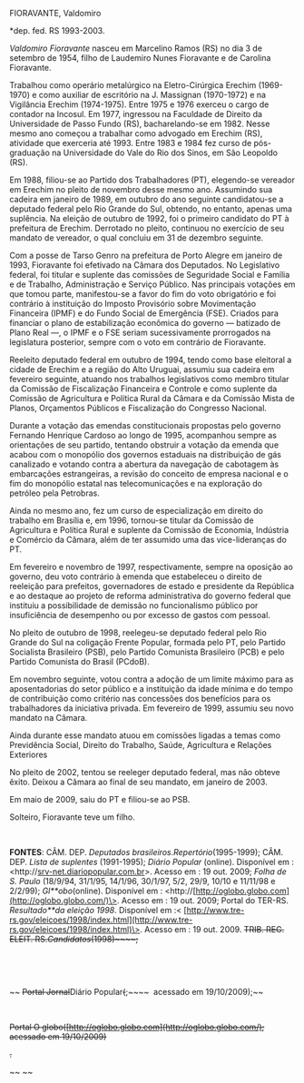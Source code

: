 FIORAVANTE, Valdomiro

\*dep. fed. RS 1993-2003.

*Valdomiro Fioravante* nasceu em Marcelino Ramos (RS) no dia 3 de
setembro de 1954, filho de Laudemiro Nunes Fioravante e de Carolina
Fioravante.

Trabalhou como operário metalúrgico na Eletro-Cirúrgica Erechim
(1969-1970) e como auxiliar de escritório na J. Massignan (1970-1972) e
na Vigilância Erechim (1974-1975). Entre 1975 e 1976 exerceu o cargo de
contador na Incosul. Em 1977, ingressou na Faculdade de Direito da
Universidade de Passo Fundo (RS), bacharelando-se em 1982. Nesse mesmo
ano começou a trabalhar como advogado em Erechim (RS), atividade que
exerceria até 1993. Entre 1983 e 1984 fez curso de pós-graduação na
Universidade do Vale do Rio dos Sinos, em São Leopoldo (RS).

Em 1988, filiou-se ao Partido dos Trabalhadores (PT), elegendo-se
vereador em Erechim no pleito de novembro desse mesmo ano. Assumindo sua
cadeira em janeiro de 1989, em outubro do ano seguinte candidatou-se a
deputado federal pelo Rio Grande do Sul, obtendo, no entanto, apenas uma
suplência. Na eleição de outubro de 1992, foi o primeiro candidato do PT
à prefeitura de Erechim. Derrotado no pleito, continuou no exercício de
seu mandato de vereador, o qual concluiu em 31 de dezembro seguinte.

Com a posse de Tarso Genro na prefeitura de Porto Alegre em janeiro de
1993, Fioravante foi efetivado na Câmara dos Deputados. No Legislativo
federal, foi titular e suplente das comissões de Seguridade Social e
Família e de Trabalho, Administração e Serviço Público. Nas principais
votações em que tomou parte, manifestou-se a favor do fim do voto
obrigatório e foi contrário à instituição do Imposto Provisório sobre
Movimentação Financeira (IPMF) e do Fundo Social de Emergência (FSE).
Criados para financiar o plano de estabilização econômica do governo —
batizado de Plano Real —, o IPMF e o FSE seriam sucessivamente
prorrogados na legislatura posterior, sempre com o voto em contrário de
Fioravante.

Reeleito deputado federal em outubro de 1994, tendo como base eleitoral
a cidade de Erechim e a região do Alto Uruguai, assumiu sua cadeira em
fevereiro seguinte, atuando nos trabalhos legislativos como membro
titular da Comissão de Fiscalização Financeira e Controle e como
suplente da Comissão de Agricultura e Política Rural da Câmara e da
Comissão Mista de Planos, Orçamentos Públicos e Fiscalização do
Congresso Nacional.

Durante a votação das emendas constitucionais propostas pelo governo
Fernando Henrique Cardoso ao longo de 1995, acompanhou sempre as
orientações de seu partido, tentando obstruir a votação da emenda que
acabou com o monopólio dos governos estaduais na distribuição de gás
canalizado e votando contra a abertura da navegação de cabotagem às
embarcações estrangeiras, a revisão do conceito de empresa nacional e o
fim do monopólio estatal nas telecomunicações e na exploração do
petróleo pela Petrobras.

Ainda no mesmo ano, fez um curso de especialização em direito do
trabalho em Brasília e, em 1996, tornou-se titular da Comissão de
Agricultura e Política Rural e suplente da Comissão de Economia,
Indústria e Comércio da Câmara, além de ter assumido uma das
vice-lideranças do PT.

Em fevereiro e novembro de 1997, respectivamente, sempre na oposição ao
governo, deu voto contrário à emenda que estabeleceu o direito de
reeleição para prefeitos, governadores de estado e presidente da
República e ao destaque ao projeto de reforma administrativa do governo
federal que instituiu a possibilidade de demissão no funcionalismo
público por insuficiência de desempenho ou por excesso de gastos com
pessoal.

No pleito de outubro de 1998, reelegeu-se deputado federal pelo Rio
Grande do Sul na coligação Frente Popular, formada pelo PT, pelo Partido
Socialista Brasileiro (PSB), pelo Partido Comunista Brasileiro (PCB) e
pelo Partido Comunista do Brasil (PCdoB).

Em novembro seguinte, votou contra a adoção de um limite máximo para as
aposentadorias do setor público e a instituição da idade mínima e do
tempo de contribuição como critério nas concessões dos benefícios para
os trabalhadores da iniciativa privada. Em fevereiro de 1999, assumiu
seu novo mandato na Câmara.

Ainda durante esse mandato atuou em comissões ligadas a temas como
Previdência Social, Direito do Trabalho, Saúde, Agricultura e Relações
Exteriores

No pleito de 2002, tentou se reeleger deputado federal, mas não obteve
êxito. Deixou a Câmara ao final de seu mandato, em janeiro de 2003.

Em maio de 2009, saiu do PT e filiou-se ao PSB.

Solteiro, Fioravante teve um filho.

 

**FONTES**: CÂM. DEP. *Deputados brasileiros.*Repertório**(1995-1999);
CÂM. DEP. *Lista de suplentes* (1991-1995); *Diário Popular* (online).
Disponível em :
\<http://[srv-net.diariopopular.com.br](srv-net.diariopopular.com.br)\>.
Acesso em : 19 out. 2009; *Folha de S. Paulo* (18/9/94, 31/1/95,
14/1/96, 30/1/97, 5/2, 29/9, 10/10 e 11/11/98 e 2/2/99);
*Gl**obo*(online). Disponível em :
\<http://[http://oglobo.globo.com](http://oglobo.globo.com/)\>. Acesso
em : 19 out. 2009; Portal do TER-RS. *Resultado**da eleição 1998*.
Disponível em :\<
[http://www.tre-rs.gov/eleicoes/1998/index.html](http://www.tre-rs.gov/eleicoes/1998/index.html)\>.
Acesso em : 19 out. 2009. ~~TRIB. REG. ELEIT.
RS.~~*~~Candidatos~~*~~(1998)~~~~;~~

 

 

~~ ~~~~Portal Jornal~~~~Diário Popular~~~~(~~~~;~~~~  acessado em
19/10/2009);~~

 

~~Portal O
g~~~~lobo~~~~(~~~~[http://oglobo.globo.com](http://oglobo.globo.com/)~~~~;
acessado em 19/10/2009)~~

~~.~~

~~ ~~

 
